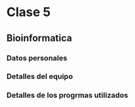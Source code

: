 # Clase 5
## Bioinformatica
### Datos personales

### Detalles del equipo 

### Detalles de los progrmas utilizados 
